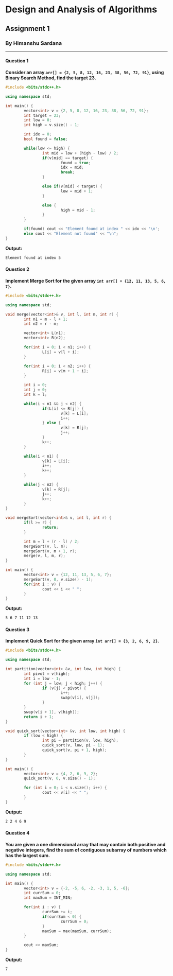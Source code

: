 # Design and Analysis of Algorithms

## Assignment 1

### By Himanshu Sardana

---

#### Question 1

**Consider an array `arr[] = {2, 5, 8, 12, 16, 23, 38, 56, 72, 91}`, using Binary Search Method, find the target 23.**

```cpp
#include <bits/stdc++.h>

using namespace std;

int main() {
        vector<int> v = {2, 5, 8, 12, 16, 23, 38, 56, 72, 91};
        int target = 23;
        int low = 0;
        int high = v.size() - 1;

        int idx = 0;
        bool found = false;

        while(low <= high) {
                int mid = low + (high - low) / 2;
                if(v[mid] == target) {
                        found = true;
                        idx = mid;
                        break;
                }

                else if(v[mid] < target) {
                        low = mid + 1;
                }

                else {
                        high = mid - 1;
                }
        }

        if(found) cout << "Element found at index " << idx << '\n';
        else cout << "Element not found" << "\n";
}
```

**Output:**

```txt
Element found at index 5
```

#### Question 2

**Implement Merge Sort for the given array `int arr[] = {12, 11, 13, 5, 6, 7}`.**

```cpp
#include <bits/stdc++.h>

using namespace std;

void merge(vector<int>& v, int l, int m, int r) {
        int n1 = m - l + 1;
        int n2 = r - m;

        vector<int> L(n1);
        vector<int> R(n2);

        for(int i = 0; i < n1; i++) {
                L[i] = v[l + i];
        }

        for(int i = 0; i < n2; i++) {
                R[i] = v[m + 1 + i];
        }

        int i = 0;
        int j = 0;
        int k = l;

        while(i < n1 && j < n2) {
                if(L[i] <= R[j]) {
                        v[k] = L[i];
                        i++;
                } else {
                        v[k] = R[j];
                        j++;
                }
                k++;
        }

        while(i < n1) {
                v[k] = L[i];
                i++;
                k++;
        }

        while(j < n2) {
                v[k] = R[j];
                j++;
                k++;
        }
}

void mergeSort(vector<int>& v, int l, int r) {
        if(l >= r) {
                return;
        }

        int m = l + (r - l) / 2;
        mergeSort(v, l, m);
        mergeSort(v, m + 1, r);
        merge(v, l, m, r);
}

int main() {
        vector<int> v = {12, 11, 13, 5, 6, 7};
        mergeSort(v, 0, v.size() - 1);
        for(int i : v) {
                cout << i << " ";
        }
}

```

**Output:**

```txt
5 6 7 11 12 13
```

#### Question 3

**Implement Quick Sort for the given array `int arr[] = {3, 2, 6, 9, 2}`.**

```cpp
#include <bits/stdc++.h>

using namespace std;

int partition(vector<int> &v, int low, int high) {
        int pivot = v[high];
        int i = low - 1;
        for (int j = low; j < high; j++) {
                if (v[j] < pivot) {
                        i++;
                        swap(v[i], v[j]);
                }
        }
        swap(v[i + 1], v[high]);
        return i + 1;
}

void quick_sort(vector<int> &v, int low, int high) {
        if (low < high) {
                int pi = partition(v, low, high);
                quick_sort(v, low, pi - 1);
                quick_sort(v, pi + 1, high);
        }
}

int main() {
        vector<int> v = {4, 2, 6, 9, 2};
        quick_sort(v, 0, v.size() - 1);

        for (int i = 0; i < v.size(); i++) {
                cout << v[i] << " ";
        }
}

```

**Output:**

```txt
2 2 4 6 9
```

#### Question 4

**You are given a one dimensional array that may contain both positive and negative integers, find the sum of contiguous subarray of numbers which has the largest sum.**

```cpp
#include <bits/stdc++.h>

using namespace std;

int main() {
        vector<int> v = {-2, -5, 6, -2, -3, 1, 5, -6};
        int currSum = 0;
        int maxSum = INT_MIN;

        for(int i : v) {
                currSum += i;
                if(currSum < 0) {
                        currSum = 0;
                }
                maxSum = max(maxSum, currSum);
        }

        cout << maxSum;
}
```

**Output:**

```txt
7
```
